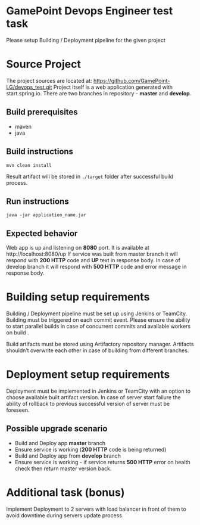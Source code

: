 # GamePoint Devops Engineer test task

Please setup Building / Deployment pipeline for the given project

# Source Project

The project sources are located at: https://github.com/GamePoint-LG/devops_test.git
Project itself is a web application generated with start.spring.io.
There are two branches in repository - **master** and **develop**.

## Build prerequisites 
* maven
* java

## Build instructions
`mvn clean install` 

Result artifact will be stored in `./target` folder after successful build process.

## Run instructions 
`java -jar application_name.jar`

## Expected behavior
Web app is up and listening on **8080** port. It is available at http://localhost:8080/up
If service was built from master branch it will respond with **200 HTTP** code and **UP** text in response body.
In case of develop branch it will respond with **500 HTTP** code and error message in response body.

# Building setup requirements

Building / Deployment pipeline must be set up using Jenkins or TeamCity.
Building must be triggered on each commit event. Please ensure the ability to start parallel builds in case of concurrent commits and available workers on build .

Build artifacts must be stored using Artifactory repository manager.
Artifacts shouldn’t overwrite each other in case of building from different branches.

# Deployment setup requirements

Deployment must be implemented in Jenkins or TeamCity with an option to choose available built artifact version.
In case of server start failure the ability of rollback to previous successful version of server must be foreseen.

## Possible upgrade scenario
* Build and Deploy app **master** branch
* Ensure service is working (**200 HTTP** code is being returned)
* Build and Deploy app from **develop** branch
* Ensure service is working - if service returns **500 HTTP** error on health check then return master version back.

# Additional task (bonus)
Implement Deployment to 2 servers with load balancer in front of them to avoid downtime during servers update process.
